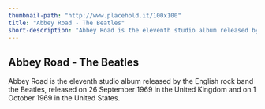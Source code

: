 ```yaml
---
thumbnail-path: "http://www.placehold.it/100x100"
title: "Abbey Road - The Beatles"
short-description: "Abbey Road is the eleventh studio album released by the English rock band the Beatles, released on 26 September 1969 in the United Kingdom and on 1 October 1969 in the United States."
---
```


## Abbey Road - The Beatles

Abbey Road is the eleventh studio album released by the English rock band the Beatles, released on 26 September 1969 in the United Kingdom and on 1 October 1969 in the United States.
